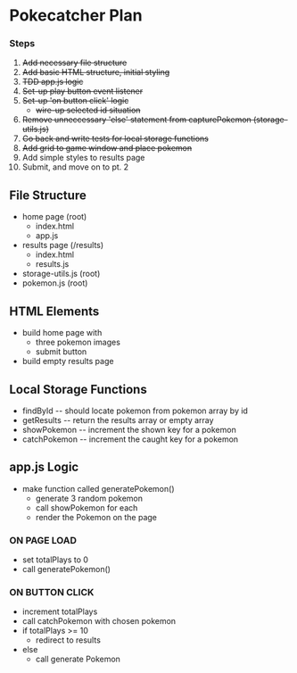 # Pokecatcher Plan

### Steps

1. ~~Add necessary file structure~~
2. ~~Add basic HTML structure, initial styling~~
3. ~~TDD app.js logic~~
4. ~~Set-up play button event listener~~
5. ~~Set-up 'on button click' logic~~
    - ~~wire-up selected id situation~~
6. ~~Remove unneccessary 'else' statement from capturePokemon (storage-utils.js)~~
7. ~~Go back and write tests for local storage functions~~
8. ~~Add grid to game window and place pokemon~~
9. Add simple styles to results page
10. Submit, and move on to pt. 2

## File Structure

-   home page (root)
    -   index.html
    -   app.js
-   results page (/results)
    -   index.html
    -   results.js
-   storage-utils.js (root)
-   pokemon.js (root)

## HTML Elements

-   build home page with
    -   three pokemon images
    -   submit button
-   build empty results page

## Local Storage Functions

-   findById -- should locate pokemon from pokemon array by id
-   getResults -- return the results array or empty array
-   showPokemon -- increment the shown key for a pokemon
-   catchPokemon -- increment the caught key for a pokemon

## app.js Logic

-   make function called generatePokemon()
    -   generate 3 random pokemon
    -   call showPokemon for each
    -   render the Pokemon on the page

### ON PAGE LOAD

-   set totalPlays to 0
-   call generatePokemon()

### ON BUTTON CLICK

-   increment totalPlays
-   call catchPokemon with chosen pokemon
-   if totalPlays >= 10
    -   redirect to results
-   else
    -   call generate Pokemon
